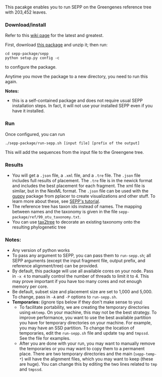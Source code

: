 This pacakge enables you to run SEPP on the Greengenes reference tree with 203,452 leaves.

### Download/install

Refer to this [wiki page](wiki/SEPP-on-Greengenes) for the latest and greatest.

First, download [this package](https://drive.google.com/open?id=0B0lcoFFOYQf8SUhHNHpIcXNjY0E) and unzip it; then run:

```
cd sepp-package/sepp
python setup.py config -c
```
to configure the package. 

Anytime you move the package to a new directory, you need to run this again. 

**Notes:** 

* this is a self-contained package and does not require usual SEPP installation steps. 
In fact, it will not use your installed SEPP even if you have it installed. 


### Run
Once configured, you can run

```
./sepp-package/run-sepp.sh [input file] [prefix of the output]
```

This will add the sequences from the input file to the Greengene tree. 


### Results

* You will get a `.json` file, a `.xml` file, and a `.tre` file. The `.json` file includes full results of placement. The `.tre` file is in the newick format and includes the best placement for each fragment. The xml file is similar, but in the NexML format. The `.json` file can be used with the [guppy](https://matsen.github.io/pplacer/generated_rst/guppy.html) package from pplacer to create visualizations and other stuff. To learn more about these, see [SEPP's tutorial](https://github.com/smirarab/sepp/tree/master/tutorial).
* The reference tree has taxon ids instead of names. The mapping between names and the taxonomy is given in the file `sepp-package/ref/99_otu_taxonomy.txt`. 
* You can use  [tax2tree](https://github.com/biocore/tax2tree) to decorate an existing taxonomy onto the resulting phylogenetic tree

### Notes:

* Any version of python works
* To pass any argument to SEPP, you can pass them to `run-sepp.sh`; all SEPP arguments (except the input fragment file, output prefix, and reference alignment/tree) can be provided.
* By default, this package will use all available cores on your node. Pass in `-x 4` to manually control the number of threads to limit it to 4. 
  This may prove important if you have too many cores and not enough memory per core. 
* Be default, subset size and placement size are set to 1,000 and 5,000. To change, pass in `-A` and `-P` options to `run-sepp.sh`.
* **Temporaries:** (ignore tips below if they don't make sense to you)
    * To facilitate portability, we are creating the temporary directories using `mktemp`. 
      On your machine, this may not be the best strategy. 
      To improve performance, you want to use the best available partition you have for temporary directories on your machine. 
      For example, you may have an SSD partition. 
      To change the location of temporaries, edit the `run-sepp.sh` file and update `tmp` and `tmpssd`. See the file for examples. 
    * After you are done with your run, you may want to manually remove the temporaries or you may want to copy them to a permanent place. 
      There are two temporary directories and the main (`sepp-temp-*`) will have the alignment files, which you may want to keep (these are huge). 
      You can change this by editing the two lines related to `tmp` and `tmpssd`. 
